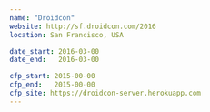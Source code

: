```yaml
---
name: "Droidcon"
website: http://sf.droidcon.com/2016
location: San Francisco, USA

date_start: 2016-03-00
date_end:   2016-03-00

cfp_start: 2015-00-00
cfp_end:   2015-00-00
cfp_site: https://droidcon-server.herokuapp.com
---
```

